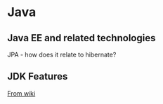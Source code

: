 # Java

## Java EE and related technologies

JPA - how does it relate to hibernate?

## JDK Features

[From wiki](https://en.wikipedia.org/wiki/Java_Development_Kit)
